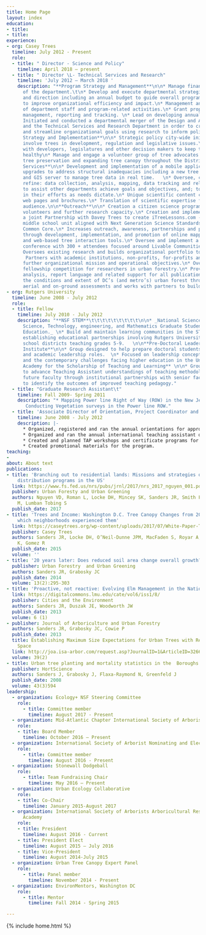 ```yaml
---
title: Home Page
layout: index
education:
- title:
- title:
experience:
- org: Casey Trees
  timeline: July 2012 - Present
  role:
  - title: " Director - Science and Policy"
    timeline: April 2018 – present
  - title: " Director \L- Technical Services and Research"
    timeline: 'July 2012 – March 2018 '
    description: "**Program Strategy and Management**\n\n* Manage finances and operations
      of the department.\t\n* Develop and execute departmental strategic plan, support
      and direction including an annual budget to guide overall programmatic direction
      to improve organizational efficiency and impact.\n* Management and evaluation
      of department staff and program-related activities.\n* Grant proposal, implementation,
      management, reporting and tracking. \n* Lead on developing annual program evaluations.\n*
      Initiated and conducted a departmental merger of the Design and Advocacy Department
      and the Technical Services and Research Department in order to create efficiencies
      and streamline organizational goals using research to inform policy.\n\n**Policy
      Strategy and Implementation**\n\n* Strategic policy city-wide initiatives that
      involve trees in development, regulation and legislative issues.\n* Communicate
      with developers, legislatures and other decision makers to keep the urban forest
      healthy\n* Manage and engage a volunteer group of tree advocates around development,
      tree preservation and expanding tree canopy throughout the District.\n\n\t**Technical
      Services**\n\n* Development and implementation of a mobile application and technological
      upgrades to address structural inadequacies including a new tree tracking application
      and GIS server to manage tree data in real time.   \n* Oversee, conduct and
      refine: data collection, analysis, mapping, data tracking and related services
      to assist other departments achieve goals and objectives, and; to assist partners
      in their efforts as needs dictate.\n* Unique scientific content creation for
      web pages and brochures.\n* Translation of scientific expertise for a non-technical
      audience.\n\n**Outreach**\n\n* Creation a citizen science program to engage
      volunteers and further research capacity.\n* Creation and implementation of
      a joint Partnership with Davey Trees to create iTreeLessons.com - a freely available
      middle school unit aligned with Next Generation Science Standards (NGSS) and
      Common Core.\n* Increases outreach, awareness, partnerships and participation
      through development, implementation, and promotion of online mapping, CT application
      and web-based tree interaction tools.\n* Oversee and implement a biennial research
      conference with 300 + attendees focused around Livable Communities.\n\n**Research**\n\n*
      Oversees existing research and builds organizational portfolio to increase research.
       Partners with academic institutions, non-profits, for-profits and others to
      further organizational mission and operational objectives.\n* Oversees annual
      fellowship competition for researchers in urban forestry.\n* Provides data compilation,
      analysis, report language and related support for all publications.\n* Monitors
      the conditions and extent of DC’s (and metro’s) urban forest through regular
      aerial and on-ground assessments and works with partners to build regional coordination/cooperation."
- org: Rutgers University
  timeline: June 2008 - July 2012
  role:
  - title: Fellow
    timeline: July 2010 - July 2012
    description: "**NSF STEM**\t\t\t\t\t\t\t\t\t\n\n* _National Science Foundation
      Science, Technology, engineering, and Mathematics Graduate Students in K-12
      Education._ \n* Build and maintain learning communities in the STEM fields by
      establishing educational partnerships involving Rutgers University and local
      school districts teaching grades 5-9.   \n\n**Pre-Doctoral Leadership Development
      Institute**\n\n* Group designed to help prepare doctoral students for faculty
      and academic leadership roles.  \n* Focused on leadership concepts and competencies,
      and the contemporary challenges facing higher education in the United States.\n\n**Carnegie/Rutgers
      Academy for the Scholarship of Teaching and Learning** \n\n* Group created initiatives
      to advance Teaching Assistant understandings of teaching methodologies.\n* Prepared
      future faculty through institutional partnerships with senior faculty.\n* Assessment
      to identify the outcomes of improved teaching pedagogy."
  - title: "Graduate Research Assistant\t"
    timeline: Fall 2009- Spring 2011
    description: "* Mapping Power line Right of Way (ROW) in the New Jersey Pinelands.
       Conducting Vegetation surveys in the Power line ROW."
  - title: 'Associate Director of Orientation, Project Coordinator and Assessment '
    timeline: June 2008 - July 2012
    description: |-
      * Organized, registered and ran the annual orientations for approximately 300 new teaching assistants and part-time lecturers.
      * Organized and ran the annual international teaching assistant orientation
      * Created and planned TAP workshops and certificate programs for graduate students and faculty.
      * Created promotional materials for the program.
teaching:
-
about: About text
publications:
- title: 'Branching out to residential lands: Missions and strategies of five tree
    distribution programs in the US'
  link: https://www.fs.fed.us/nrs/pubs/jrnl/2017/nrs_2017_nguyen_001.pdf
  publisher: Urban Foresty and Urban Greening
  authors: Nguyen VD, Roman L, Locke DH, Mincey SK, Sanders JR, Smith Fichman E, Duran-Mitchell
    M, Lumban Tobing S
  publish_date: 2017
- title: 'Trees and Income: Washington D.C. Tree Canopy Changes from 2006-2011 and
    which neighborhoods experienced them'
  link: https://caseytrees.org/wp-content/uploads/2017/07/White-Paper-Trees-and-Income.pdf
  publisher: Casey Trees
  authors: Sanders JR, Locke DH, O’Neil-Dunne JPM, MacFaden S, Royar A, Pelletier
    K, Gomez R
  publish_date: 2015
  volume: ''
- title: '20 years later: Does reduced soil area change overall growth?'
  publisher: Urban Forestry  and Urban Greening
  authors: Sanders JR, Grabosky JC
  publish_date: 2014
  volume: 13(2):295-303
- title: 'Proactive, not reactive: Evolving Elm Management in the Nation’s  Capital'
  link: https://digitalcommons.lmu.edu/cate/vol6/iss1/8/
  publisher: Cities and the Environment
  authors: Sanders JR, Duszak JE, Woodworth JW
  publish_date: 2013
  volume: 6 (1)
- publisher: Journal of Arboriculture and Urban Forestry
  authors: Sanders JR, Grabosky JC, Cowie P
  publish_date: 2013
  title: Establishing Maximum Size Expectations for Urban Trees with Regard to  Designed
    Space
  link: http://joa.isa-arbor.com/request.asp?JournalID=1&ArticleID=3266&Type=2
  volume: 39(2)
- title: Urban tree planting and mortality statistics in the  Boroughs of NYC
  publisher: HortScience
  authors: Sanders J, Grabosky J, Flaxa-Raymond N, Greenfeld J
  publish_date: 2008
  volume: 43(3)594
leadership:
  - organization: Ecology+ NSF Steering Committee
    role:
      - title: Committee member
        timeline: August 2017 - Present
  - organization: Mid-Atlantic Chapter International Society of Arborists
    role:
    - title: Board Member
      timeline: October 2016 – Present
  - organization: International Society of Arborist Nominating and Elections Committee
    role:
      - title: Committee member
        timeline: August 2016 - Present
  - organization: Stonewall Dodgeball
    role:
      - title: Team Fundraising Chair
        timeline: May 2016 – Present
  - organization: Urban Ecology Collaborative
    role:
    - title: Co-Chair
      timeline: January 2015-August 2017
  - organization: International Society of Arborists Arboricultural Research and Education
      Academy
    role:
    - title: President
      timeline: August 2016 - Current
    - title: President Elect
      timeline: August 2015 – July 2016
    - title: Vice-President
      timeline: August 2014-July 2015
  - organization: Urban Tree Canopy Expert Panel
    role:
      - title: Panel member
        timeline: November 2014 - Present
  - organization: EnvironMentors, Washington DC
    role:
      - title: Mentor
        timeline: Fall 2014 - Spring 2015

---
```

{% include home.html %}
